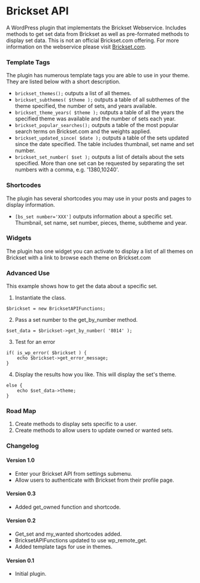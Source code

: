 # Brickset API
A WordPress plugin that implementats the Brickset Webservice. Includes methods to get set data from Brickset as well as pre-formated methods to display set data. This is not an official Brickset.com offering. For more information on the webservice please visit [Brickset.com](http://www.brickset.com/webservices/ "Brickset").

### Template Tags
The plugin has numerous template tags you are able to use in your theme. They are listed below with a short description.

*	```brickset_themes();``` outputs a list of all themes.
*	```brickset_subthemes( $theme );``` outputs a table of all subthemes of the theme specified, the number of sets, and years available.
*	```brickset_theme_years( $theme );``` outputs a table of all the years the specified theme was available and the number of sets each year.
*	```brickset_popular_searches();``` outputs a table of the most popular search terms on Brickset.com and the weights applied.
*	```brickset_updated_since( $date );``` outputs a table of the sets updated since the date specified. The table includes thumbnail, set name and set number.
*	```brickset_set_number( $set );``` outputs a list of details about the sets specified. More than one set can be requested by separating the set numbers with a comma, e.g. '1380,10240'.

### Shortcodes
The plugin has several shortcodes you may use in your posts and pages to display information.

*	```[bs_set number='XXX']``` outputs information about a specific set. Thumbnail, set name, set number, pieces, theme, subtheme and year.

### Widgets
The plugin has one widget you can activate to display a list of all themes on Brickset with a link to browse each theme on Brickset.com

### Advanced Use
This example shows how to get the data about a specific set.

1. Instantiate the class.
```
$brickset = new BricksetAPIFunctions;
```

2. Pass a set number to the get_by_number method.
```
$set_data = $brickset->get_by_number( '8014' );
```
3. Test for an error
```
if( is_wp_error( $brickset ) {
	echo $brickset->get_error_message;
}
```

4. Display the results how you like. This will display the set's theme.
```
else {
	echo $set_data->theme;
}
```

### Road Map
1. Create methods to display sets specific to a user.
2. Create methods to allow users to update owned or wanted sets.

### Changelog
#### Version 1.0
*	Enter your Brickset API from settings submenu.
*	Allow users to authenticate with Brickset from their profile page.

#### Version 0.3
*	Added get_owned function and shortcode.

#### Version 0.2
*	Get_set and my_wanted shortcodes added.
*	BricksetAPIFunctions updated to use wp_remote_get.
*	Added template tags for use in themes.

#### Version 0.1
*	Initial plugin.